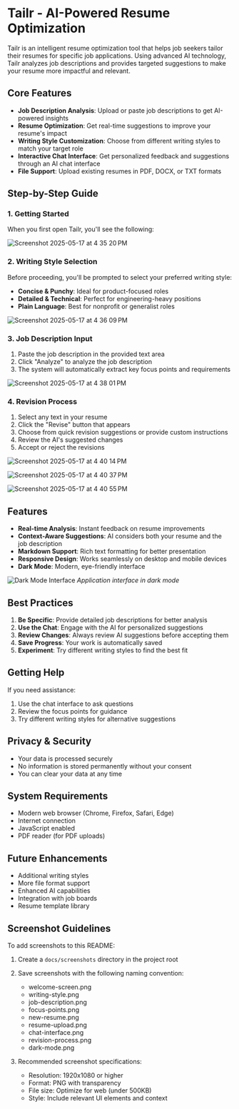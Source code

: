# Tailr - AI-Powered Resume Optimization

Tailr is an intelligent resume optimization tool that helps job seekers tailor their resumes for specific job applications. Using advanced AI technology, Tailr analyzes job descriptions and provides targeted suggestions to make your resume more impactful and relevant.

## Core Features

- **Job Description Analysis**: Upload or paste job descriptions to get AI-powered insights
- **Resume Optimization**: Get real-time suggestions to improve your resume's impact
- **Writing Style Customization**: Choose from different writing styles to match your target role
- **Interactive Chat Interface**: Get personalized feedback and suggestions through an AI chat interface
- **File Support**: Upload existing resumes in PDF, DOCX, or TXT formats

## Step-by-Step Guide

### 1. Getting Started

When you first open Tailr, you'll see the following:

![Screenshot 2025-05-17 at 4 35 20 PM](https://github.com/user-attachments/assets/450e6aa4-2cde-46f7-853b-50327e1fc8d9)


### 2. Writing Style Selection

Before proceeding, you'll be prompted to select your preferred writing style:
- **Concise & Punchy**: Ideal for product-focused roles
- **Detailed & Technical**: Perfect for engineering-heavy positions
- **Plain Language**: Best for nonprofit or generalist roles


![Screenshot 2025-05-17 at 4 36 09 PM](https://github.com/user-attachments/assets/d9eabc87-593b-4081-8ec2-38c2ce70742b)





### 3. Job Description Input

1. Paste the job description in the provided text area
2. Click "Analyze" to analyze the job description
3. The system will automatically extract key focus points and requirements



![Screenshot 2025-05-17 at 4 38 01 PM](https://github.com/user-attachments/assets/a5d73ac5-245d-449b-a864-2ab09fa12ffc)



### 4. Revision Process

1. Select any text in your resume
2. Click the "Revise" button that appears
3. Choose from quick revision suggestions or provide custom instructions
4. Review the AI's suggested changes
5. Accept or reject the revisions
   
![Screenshot 2025-05-17 at 4 40 14 PM](https://github.com/user-attachments/assets/5e46f46d-95d4-453e-ae1d-f7588b643158)

![Screenshot 2025-05-17 at 4 40 37 PM](https://github.com/user-attachments/assets/48518f28-9bfc-4da4-bf67-2cd87d590cf8)

![Screenshot 2025-05-17 at 4 40 55 PM](https://github.com/user-attachments/assets/05258695-fcab-4c7e-9dde-94106a62eab7)


## Features

- **Real-time Analysis**: Instant feedback on resume improvements
- **Context-Aware Suggestions**: AI considers both your resume and the job description
- **Markdown Support**: Rich text formatting for better presentation
- **Responsive Design**: Works seamlessly on desktop and mobile devices
- **Dark Mode**: Modern, eye-friendly interface

![Dark Mode Interface](docs/screenshots/dark-mode.png)
*Application interface in dark mode*

## Best Practices

1. **Be Specific**: Provide detailed job descriptions for better analysis
2. **Use the Chat**: Engage with the AI for personalized suggestions
3. **Review Changes**: Always review AI suggestions before accepting them
4. **Save Progress**: Your work is automatically saved
5. **Experiment**: Try different writing styles to find the best fit

## Getting Help

If you need assistance:
1. Use the chat interface to ask questions
2. Review the focus points for guidance
3. Try different writing styles for alternative suggestions

## Privacy & Security

- Your data is processed securely
- No information is stored permanently without your consent
- You can clear your data at any time

## System Requirements

- Modern web browser (Chrome, Firefox, Safari, Edge)
- Internet connection
- JavaScript enabled
- PDF reader (for PDF uploads)

## Future Enhancements

- Additional writing styles
- More file format support
- Enhanced AI capabilities
- Integration with job boards
- Resume template library

## Screenshot Guidelines

To add screenshots to this README:

1. Create a `docs/screenshots` directory in the project root
2. Save screenshots with the following naming convention:
   - welcome-screen.png
   - writing-style.png
   - job-description.png
   - focus-points.png
   - new-resume.png
   - resume-upload.png
   - chat-interface.png
   - revision-process.png
   - dark-mode.png

3. Recommended screenshot specifications:
   - Resolution: 1920x1080 or higher
   - Format: PNG with transparency
   - File size: Optimize for web (under 500KB)
   - Style: Include relevant UI elements and context
